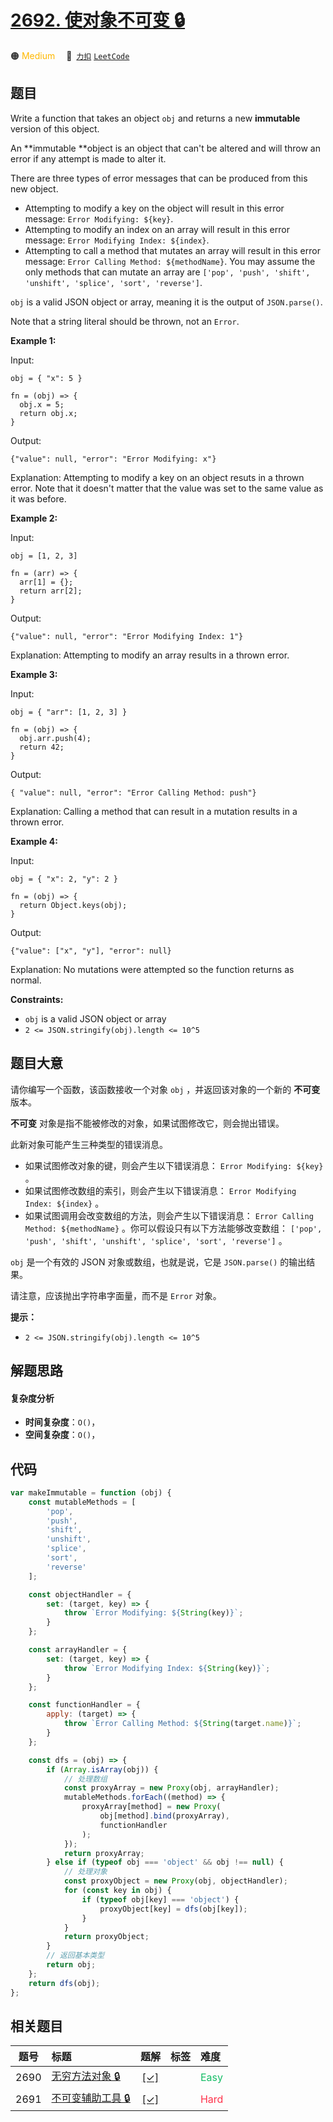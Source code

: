 # [2692. 使对象不可变 🔒](https://2xiao.github.io/leetcode-js/problem/2692.html)

🟠 <font color=#ffb800>Medium</font>&emsp; 🔗&ensp;[`力扣`](https://leetcode.cn/problems/make-object-immutable) [`LeetCode`](https://leetcode.com/problems/make-object-immutable)

## 题目

Write a function that takes an object `obj` and returns a new **immutable**
version of this object.

An **immutable **object is an object that can't be altered and will throw an
error if any attempt is made to alter it.

There are three types of error messages that can be produced from this new
object.

- Attempting to modify a key on the object will result in this error message: `Error Modifying: ${key}`.
- Attempting to modify an index on an array will result in this error message: `Error Modifying Index: ${index}`.
- Attempting to call a method that mutates an array will result in this error message: `Error Calling Method: ${methodName}`. You may assume the only methods that can mutate an array are `['pop', 'push', 'shift', 'unshift', 'splice', 'sort', 'reverse']`.

`obj` is a valid JSON object or array, meaning it is the output of
`JSON.parse()`.

Note that a string literal should be thrown, not an `Error`.

**Example 1:**

Input:

    obj = { "x": 5 }

    fn = (obj) => {
      obj.x = 5;
      return obj.x;
    }

Output:

    {"value": null, "error": "Error Modifying: x"}

Explanation: Attempting to modify a key on an object resuts in a thrown error. Note that it doesn't matter that the value was set to the same value as it was before.

**Example 2:**

Input:

    obj = [1, 2, 3]

    fn = (arr) => {
      arr[1] = {};
      return arr[2];
    }

Output:

    {"value": null, "error": "Error Modifying Index: 1"}

Explanation: Attempting to modify an array results in a thrown error.

**Example 3:**

Input:

    obj = { "arr": [1, 2, 3] }

    fn = (obj) => {
      obj.arr.push(4);
      return 42;
    }

Output:

    { "value": null, "error": "Error Calling Method: push"}

Explanation: Calling a method that can result in a mutation results in a thrown error.

**Example 4:**

Input:

    obj = { "x": 2, "y": 2 }

    fn = (obj) => {
      return Object.keys(obj);
    }

Output:

    {"value": ["x", "y"], "error": null}

Explanation: No mutations were attempted so the function returns as normal.

**Constraints:**

- `obj` is a valid JSON object or array
- `2 <= JSON.stringify(obj).length <= 10^5`

## 题目大意

请你编写一个函数，该函数接收一个对象 `obj` ，并返回该对象的一个新的 **不可变** 版本。

**不可变** 对象是指不能被修改的对象，如果试图修改它，则会抛出错误。

此新对象可能产生三种类型的错误消息。

- 如果试图修改对象的键，则会产生以下错误消息： `Error Modifying: ${key}` 。
- 如果试图修改数组的索引，则会产生以下错误消息： `Error Modifying Index: ${index}` 。
- 如果试图调用会改变数组的方法，则会产生以下错误消息： `Error Calling Method: ${methodName}` 。你可以假设只有以下方法能够改变数组： `['pop', 'push', 'shift', 'unshift', 'splice', 'sort', 'reverse']` 。

`obj` 是一个有效的 JSON 对象或数组，也就是说，它是 `JSON.parse()` 的输出结果。

请注意，应该抛出字符串字面量，而不是 `Error` 对象。

**提示：**

- `2 <= JSON.stringify(obj).length <= 10^5`

## 解题思路

#### 复杂度分析

- **时间复杂度**：`O()`，
- **空间复杂度**：`O()`，

## 代码

```javascript
var makeImmutable = function (obj) {
	const mutableMethods = [
		'pop',
		'push',
		'shift',
		'unshift',
		'splice',
		'sort',
		'reverse'
	];

	const objectHandler = {
		set: (target, key) => {
			throw `Error Modifying: ${String(key)}`;
		}
	};

	const arrayHandler = {
		set: (target, key) => {
			throw `Error Modifying Index: ${String(key)}`;
		}
	};

	const functionHandler = {
		apply: (target) => {
			throw `Error Calling Method: ${String(target.name)}`;
		}
	};

	const dfs = (obj) => {
		if (Array.isArray(obj)) {
			// 处理数组
			const proxyArray = new Proxy(obj, arrayHandler);
			mutableMethods.forEach((method) => {
				proxyArray[method] = new Proxy(
					obj[method].bind(proxyArray),
					functionHandler
				);
			});
			return proxyArray;
		} else if (typeof obj === 'object' && obj !== null) {
			// 处理对象
			const proxyObject = new Proxy(obj, objectHandler);
			for (const key in obj) {
				if (typeof obj[key] === 'object') {
					proxyObject[key] = dfs(obj[key]);
				}
			}
			return proxyObject;
		}
		// 返回基本类型
		return obj;
	};
	return dfs(obj);
};
```

## 相关题目

<!-- prettier-ignore -->
| 题号 | 标题 | 题解 | 标签 | 难度 |
| :------: | :------ | :------: | :------ | :------ |
| 2690 | [无穷方法对象 🔒](https://leetcode.com/problems/infinite-method-object) | [[✓]](/problem/2690.md) |  | <font color=#15bd66>Easy</font> |
| 2691 | [不可变辅助工具 🔒](https://leetcode.com/problems/immutability-helper) | [[✓]](/problem/2691.md) |  | <font color=#ff334b>Hard</font> |